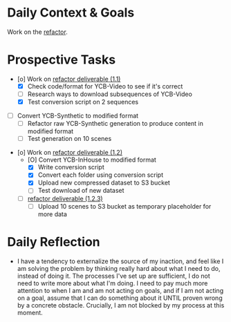 # Daily Context & Goals

Work on the [refactor](RefactorDerenderingUsingGenSceneGraphs.md).

# Prospective Tasks

* [o] Work on [refactor deliverable (1.1)](RefactorDerenderingUsingGenSceneGraphs.md#Deliverables)
    * [X] Check code/format for YCB-Video to see if it's correct
    * [ ] Research ways to download subsequences of YCB-Video
    * [X] Test conversion script on 2 sequences
* [ ] Convert YCB-Synthetic to modified format
    * [ ] Refactor raw YCB-Synthetic generation to produce content in modified format
    * [ ] Test generation on 10 scenes
* [o] Work on [refactor deliverable (1.2)](RefactorDerenderingUsingGenSceneGraphs.md#Deliverables)
    * [O] Convert YCB-InHouse to modified format
        * [X] Write conversion script
        * [X] Convert each folder using conversion script
        * [X] Upload new compressed dataset to S3 bucket
        * [ ] Test download of new dataset
    * [ ] [refactor deliverable (1.2.3)](RefactorDerenderingUsingGenSceneGraphs.md#Deliverables)
        * [ ] Upload 10 scenes to S3 bucket as temporary placeholder for more data

# Daily Reflection

* I have a tendency to externalize the source of my inaction, and feel like I
  am solving the problem by thinking really hard about what I need to do,
  instead of doing it. The processes I've set up are sufficient, I do not need
  to write more about what I'm doing. I need to pay much more attention to when
  I am and am not acting on goals, and if I am not acting on a goal, assume
  that I can do something about it UNTIL proven wrong by a concrete obstacle.
  Crucially, I am not blocked by my process at this moment.
